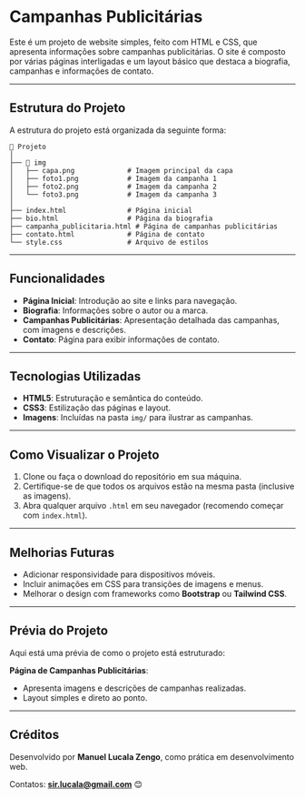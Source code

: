 
# Campanhas Publicitárias

Este é um projeto de website simples, feito com HTML e CSS, que apresenta informações sobre campanhas publicitárias. O site é composto por várias páginas interligadas e um layout básico que destaca a biografia, campanhas e informações de contato.

---

## Estrutura do Projeto

A estrutura do projeto está organizada da seguinte forma:

```
📂 Projeto
│
├── 📁 img
│   ├── capa.png             # Imagem principal da capa
│   ├── foto1.png            # Imagem da campanha 1
│   ├── foto2.png            # Imagem da campanha 2
│   └── foto3.png            # Imagem da campanha 3
│
├── index.html               # Página inicial
├── bio.html                 # Página da biografia
├── campanha_publicitaria.html # Página de campanhas publicitárias
├── contato.html             # Página de contato
└── style.css                # Arquivo de estilos
```

---

## Funcionalidades

- **Página Inicial**: Introdução ao site e links para navegação.
- **Biografia**: Informações sobre o autor ou a marca.
- **Campanhas Publicitárias**: Apresentação detalhada das campanhas, com imagens e descrições.
- **Contato**: Página para exibir informações de contato.

---

## Tecnologias Utilizadas

- **HTML5**: Estruturação e semântica do conteúdo.
- **CSS3**: Estilização das páginas e layout.
- **Imagens**: Incluídas na pasta `img/` para ilustrar as campanhas.

---

## Como Visualizar o Projeto

1. Clone ou faça o download do repositório em sua máquina.
2. Certifique-se de que todos os arquivos estão na mesma pasta (inclusive as imagens).
3. Abra qualquer arquivo `.html` em seu navegador (recomendo começar com `index.html`).

---

## Melhorias Futuras

- Adicionar responsividade para dispositivos móveis.
- Incluir animações em CSS para transições de imagens e menus.
- Melhorar o design com frameworks como **Bootstrap** ou **Tailwind CSS**.

---

## Prévia do Projeto

Aqui está uma prévia de como o projeto está estruturado:

**Página de Campanhas Publicitárias**:
- Apresenta imagens e descrições de campanhas realizadas.
- Layout simples e direto ao ponto.

---

## Créditos

Desenvolvido por **Manuel Lucala Zengo**, como prática em desenvolvimento web.  

Contatos:
**sir.lucala@gmail.com**
😊